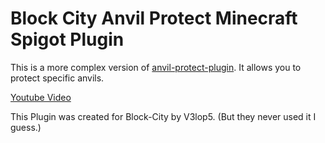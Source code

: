 # Block City Anvil Protect Minecraft Spigot Plugin
This is a more complex version of [anvil-protect-plugin](https://github.com/TribeMC/anvil-protect-plugin). It allows you to protect specific anvils.

[Youtube Video](https://youtu.be/8g5QoFeIa2c)

This Plugin was created for Block-City by V3lop5. (But they never used it I guess.)